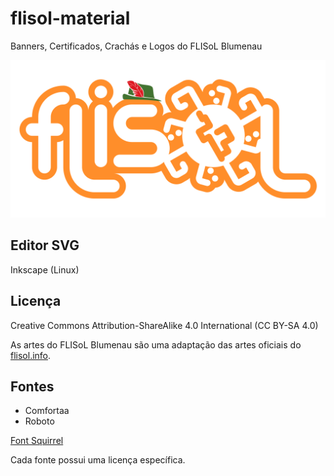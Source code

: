 # flisol-material

Banners, Certificados, Crachás e Logos do FLISoL Blumenau

![logo](https://github.com/HackerspaceBlumenau/flisol-material/blob/master/logo/flisol_bnu_logo_hat.svg)

## Editor SVG

Inkscape (Linux)

## Licença

Creative Commons Attribution-ShareAlike 4.0 International (CC BY-SA 4.0)

As artes do FLISoL Blumenau são uma adaptação das artes oficiais do [flisol.info](http://flisol.info).

## Fontes

- Comfortaa
- Roboto

[Font Squirrel](https://www.fontsquirrel.com/)

Cada fonte possui uma licença específica.
